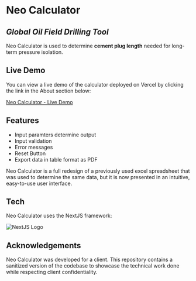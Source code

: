 # Neo Calculator
## _Global Oil Field Drilling Tool_

Neo Calculator is used to determine __cement plug length__ needed for long-term pressure isolation.

## Live Demo

You can view a live demo of the calculator deployed on Vercel by clicking the link in the About section below:

[Neo Calculator - Live Demo](https://www.neo-plug-calculator.vercel.app/)

## Features

- Input paramters determine output
- Input validation
- Error messages
- Reset Button
- Export data in table format as PDF

Neo Calculator is a full redesign of a previously used excel spreadsheet that was used to determine the same data, but it is now presented in an intuitive, easy-to-use user interface.

## Tech

Neo Calculator uses the NextJS framework:

![NextJS Logo](https://i.pinimg.com/736x/1f/24/1d/1f241dd5db6f680253d76f371add690a.jpg)

## Acknowledgements

Neo Calculator was developed for a client. This repository contains a sanitized version of the codebase to showcase the technical work done while respecting client confidentiality.
